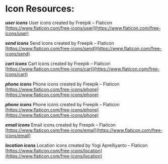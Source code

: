 # Icon Resources:


***user icons*** User icons created by Freepik – Flaticon 
[https://www.flaticon.com/free-icons/user](https://www.flaticon.com/free-icons/user)

***send icons*** Send icons created by Freepik – Flaticon
[https://www.flaticon.com/free-icons/send](https://www.flaticon.com/free-icons/send)

***cart icons*** Cart icons created by Freepik – Flaticon
[https://www.flaticon.com/free-icons/cart](https://www.flaticon.com/free-icons/cart)

***phone icons*** Phone icons created by Freepik – Flaticon
[https://www.flaticon.com/free-icons/phone](https://www.flaticon.com/free-icons/phone)

***phone icons*** Phone icons created by Freepik – Flaticon
[https://www.flaticon.com/free-icons/phone](https://www.flaticon.com/free-icons/phone)

***email icons*** Email icons created by Freepik – Flaticon
[https://www.flaticon.com/free-icons/email](https://www.flaticon.com/free-icons/email)


***location icons*** Location icons created by Yogi Aprelliyanto – Flaticon 
[https://www.flaticon.com/free-icons/location](https://www.flaticon.com/free-icons/location)
